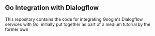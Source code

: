 ## Go Integration with Dialogflow
This repository contains the code for integrating Google's Dialogflow services with Go, initially put together as part of a medium tutorial by the former own